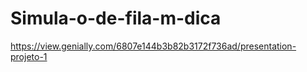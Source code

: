 # Simula-o-de-fila-m-dica
https://view.genially.com/6807e144b3b82b3172f736ad/presentation-projeto-1
